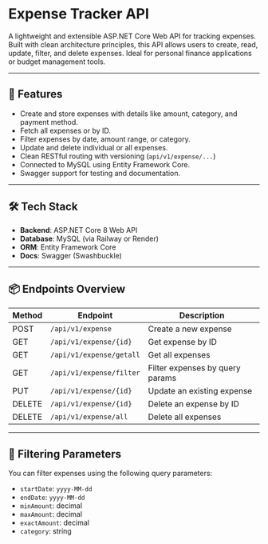 # Expense Tracker API

A lightweight and extensible ASP.NET Core Web API for tracking expenses. Built with clean architecture principles, this API allows users to create, read, update, filter, and delete expenses. Ideal for personal finance applications or budget management tools.

---

## 🚀 Features

- Create and store expenses with details like amount, category, and payment method.
- Fetch all expenses or by ID.
- Filter expenses by date, amount range, or category.
- Update and delete individual or all expenses.
- Clean RESTful routing with versioning (`api/v1/expense/...`)
- Connected to MySQL using Entity Framework Core.
- Swagger support for testing and documentation.

---

## 🛠 Tech Stack

- **Backend**: ASP.NET Core 8 Web API
- **Database**: MySQL (via Railway or Render)
- **ORM**: Entity Framework Core
- **Docs**: Swagger (Swashbuckle)

---

## 📦 Endpoints Overview

| Method | Endpoint                      | Description                     |
|--------|-------------------------------|---------------------------------|
| POST   | `/api/v1/expense`             | Create a new expense            |
| GET    | `/api/v1/expense/{id}`        | Get expense by ID               |
| GET    | `/api/v1/expense/getall`      | Get all expenses                |
| GET    | `/api/v1/expense/filter`      | Filter expenses by query params |
| PUT    | `/api/v1/expense/{id}`        | Update an existing expense      |
| DELETE | `/api/v1/expense/{id}`        | Delete an expense by ID         |
| DELETE | `/api/v1/expense/all`         | Delete all expenses             |

---

## 🧪 Filtering Parameters

You can filter expenses using the following query parameters:

- `startDate`: `yyyy-MM-dd`
- `endDate`: `yyyy-MM-dd`
- `minAmount`: decimal
- `maxAmount`: decimal
- `exactAmount`: decimal
- `category`: string
